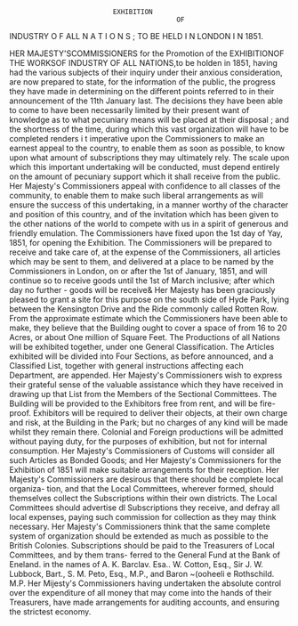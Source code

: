                               EXHIBITION
                                              OF

INDUSTRY O F ALL N A T I O N S ;
                     TO BE HELD I N LONDON I N 1851.

HER MAJESTY'SCOMMISSIONERS
                        for the Promotion of the EXHIBITIONOF                  THE WORKSOF
INDUSTRY OF   ALL   NATIONS,to be holden in 1851, having had the various subjects of their
inquiry under their anxious consideration, are now prepared to state, for the information of
the public, the progress they have made in determining on the different points referred
to in their announcement of the 11th January last.
    The decisions they have been able to come to have been necessarily limited by their
present want of knowledge as to what pecuniary means will be placed at their disposal ; and
the shortness of the time, during which this vast organization will have to be completed
renders i t imperative upon the Commissioners to make an earnest appeal to the country, to
enable them as soon as possible, to know upon what amount of subscriptions they may
ultimately rely.
    The scale upon which this important undertaking will be conducted, must depend entirely
on the amount of pecuniary support which it shall receive from the public. Her Majesty's
Commissioners appeal with confidence to all classes of the community, to enable them to
make such liberal arrangements as will ensure the success of this undertaking, in a manner
worthy of the character and position of this country, and of the invitation which has been
given to the other nations of the world to compete with us in a spirit of generous and
friendly emulation.
    The Commissioners have fixed upon the 1st day of Yay, 1851, for opening the Exhibition.
    The Commissioners will be prepared to receive and take care of, at the expense of the
Commissioners, all articles which may be sent to them, and delivered at a place to be named
by the Commissioners in London, on or after the 1st of January, 1851, and will continue so
to receive goods until the 1st of March inclusive; after which day no further -     goods will
be receive&
    Her Majesty has been graciously pleased to grant a site for this purpose on the south side
of Hyde Park, lying between the Kensington Drive and the Ride commonly called
Rotten Row.
    From the approximate estimate which the Commissioners have been able to make, they
believe that the Building ought to cover a space of from 16 to 20 Acres, or about One million
of Square Feet.
    The Productions of all Nations will be exhibited together, under one General Classification.
    The Articles exhibited will be divided into Four Sections, as before announced, and a
Classified List, together with general instructions affecting each Department, are appended.
Her Majesty's Commissioners wish to express their grateful sense of the valuable assistance
which they have received in drawing up that List from the Members of the Sectional
Committees.
    The Building will be provided to the Exhibitors free from rent, and will be fire-proof.
    Exhibitors will be required to deliver their objects, at their own charge and risk, at the
Building in the Park; but no charges of any kind will be made whilst they remain there.
    Colonial and Foreign productions will be admitted without paying duty, for the purposes
of exhibition, but not for internal consumption. Her Majesty's Commissioners of Customs
will consider all such Articles as Bonded Goods; and Her Majesty's Commissioners for the
Exhibition of 1851 will make suitable arrangements for their reception.
    Her Majesty's Commissioners are desirous that there should be complete local organiza-
tion, and that the Local Committees, wherever formed, should themselves collect the
Subscriptions within their own districts. The Local Committees should advertise dl
Subscriptions they receive, and defray all local expenses, paying such commission for
collection as they may think necessary.
    Her Majesty's Commissioners think that the same complete system of organization should
be extended as much as possible to the British Colonies.
    Subscriptions should be paid to the Treasurers of Local Committees, and by them trans-
ferred to the General Fund at the Bank of Eneland. in the names of A. K. Barclav. Esa..
W. Cotton, Esq., Sir J. W. Lubbock, Bart., S. M. Peto, Esq., M.P., and Baron ~(ooheeli e
Rothschild. M.P.
    Her Mijesty's Commissioners having undertaken the absolute control over the expenditure
of all money that may come into the hands of their Treasurers, have made arrangements for
auditing accounts, and ensuring the strictest economy.
